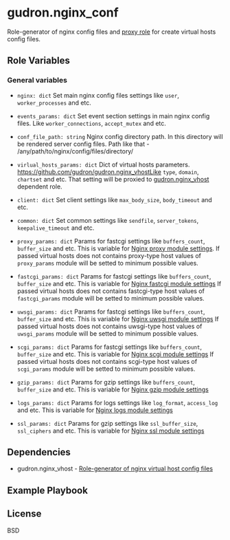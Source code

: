 gudron.nginx_conf
=========

Role-generator of nginx config files and [proxy role](https://github.com/gudron/gudron.nginx_vhost) for create virtual hosts config files.

Role Variables
--------------

### General variables

  * `nginx: dict`
    Set main nginx config files settings like `user`, `worker_processes` and etc.

  * `events_params: dict`
    Set event section settings in main nginx config files. Like `worker_connections`, `accept_mutex` and etc.

  * `conf_file_path: string`
    Nginx config directory path. In this directory will be rendered server config files. Path like that - /any/path/to/nginx/config/files/directory/

  * `virlual_hosts_params: dict`
    Dict of virtual hosts parameters. https://github.com/gudron/gudron.nginx_vhostLike `type`, `domain`, `chartset` and etc. That setting will be proxied to [gudron.nginx_vhost](https://github.com/gudron/gudron.nginx_vhost) dependent role.

  * `client: dict`
    Set client settings like `max_body_size`, `body_timeout` and etc.

  * `common: dict`
    Set common settings like `sendfile`, `server_tokens`, `keepalive_timeout` and etc.

  * `proxy_params: dict`
    Params for fastcgi settings like `buffers_count`, `buffer_size` and etc. This is variable for [Nginx proxy module settings](https://nginx.org/ru/docs/http/ngx_http_proxy_module.html). 
    If passed virtual hosts does not contains proxy-type host values of `proxy_params` module will be setted to minimum possible values.

  * `fastcgi_params: dict`
    Params for fastcgi settings like `buffers_count`, `buffer_size` and etc. This is variable for [Nginx fastcgi module settings](http://nginx.org/ru/docs/http/ngx_http_fastcgi_module.html)
    If passed virtual hosts does not contains fastcgi-type host values of `fastcgi_params` module will be setted to minimum possible values.

  * `uwsgi_params: dict`
    Params for fastcgi settings like `buffers_count`, `buffer_size` and etc. This is variable for [Nginx uwsgi module settings](https://nginx.org/ru/docs/http/ngx_http_uwsgi_module.html)
    If passed virtual hosts does not contains uwsgi-type host values of `uwsgi_params` module will be setted to minimum possible values.

  * `scgi_params: dict`
    Params for fastcgi settings like `buffers_count`, `buffer_size` and etc. This is variable for [Nginx scgi module settings](http://nginx.org/en/docs/http/ngx_http_scgi_module.html)
    If passed virtual hosts does not contains scgi-type host values of `scgi_params` module will be setted to minimum possible values.

  * `gzip_params: dict`
    Params for gzip settings like `buffers_count`, `buffer_size` and etc. This is variable for [Nginx gzip module settings](https://nginx.org/ru/docs/http/ngx_http_gzip_module.html)

  * `logs_params: dict`
    Params for logs settings like `log_format`, `access_log` and etc. This is variable for [Nginx logs module settings](https://nginx.org/ru/docs/http/ngx_http_log_module.html)

  * `ssl_params: dict`
    Params for gzip settings like `ssl_buffer_size`, `ssl_ciphers` and etc. This is variable for [Nginx ssl module settings](https://nginx.org/ru/docs/http/ngx_http_ssl_module.html)

Dependencies
------------

  * gudron.nginx_vhost - [Role-generator of nginx virtual host config files](https://github.com/gudron/gudron.nginx_vhost)

Example Playbook
----------------


License
-------

BSD
